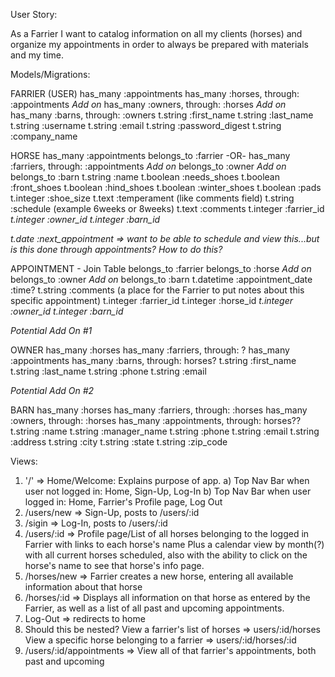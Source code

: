 User Story:

As a Farrier I want to catalog information on all my clients (horses) and organize my appointments in order to always be prepared with materials and my time.

Models/Migrations:

FARRIER (USER)
has_many :appointments
has_many :horses, through: :appointments
*Add on* has_many :owners, through: :horses
*Add on* has_many :barns, through: :owners
t.string :first_name
t.string :last_name
t.string :username
t.string :email
t.string :password_digest
t.string :company_name

HORSE
has_many :appointments
belongs_to :farrier -OR- has_many :farriers, through: :appointments
*Add on* belongs_to :owner
*Add on* belongs_to :barn
t.string :name
t.boolean :needs_shoes
t.boolean :front_shoes
t.boolean :hind_shoes
t.boolean :winter_shoes
t.boolean :pads
t.integer :shoe_size
t.text :temperament (like comments field)
t.string :schedule (example 6weeks or 8weeks)
t.text :comments
t.integer :farrier_id
*t.integer :owner_id*
*t.integer :barn_id*

*t.date :next_appointment => want to be able to schedule and view this...but is this done through appointments? How to do this?*

APPOINTMENT - Join Table
belongs_to :farrier
belongs_to :horse
*Add on* belongs_to :owner
*Add on* belongs_to :barn
t.datetime :appointment_date
:time?
t.string :comments (a place for the Farrier to put notes about this specific appointment)
t.integer :farrier_id
t.integer :horse_id
*t.integer :owner_id*
*t.integer :barn_id*

*Potential Add On #1*

OWNER
has_many :horses
has_many :farriers, through: ?
has_many :appointments
has_many :barns, through: horses?
t.string :first_name
t.string :last_name
t.string :phone
t.string :email

*Potential Add On #2*

BARN
has_many :horses
has_many :farriers, through: :horses
has_many :owners, through: :horses
has_many :appointments, through: horses??
t.string :name
t.string :manager_name
t.string :phone
t.string :email
t.string :address
t.string :city
t.string :state
t.string :zip_code

Views:

1) '/' => Home/Welcome: Explains purpose of app.
  a) Top Nav Bar when user not logged in:
    Home, Sign-Up, Log-In
  b) Top Nav Bar when user logged in:
    Home, Farrier's Profile page, Log Out
2) /users/new => Sign-Up, posts to /users/:id
3) /sigin => Log-In, posts to /users/:id
4) /users/:id => Profile page/List of all horses belonging to the logged in Farrier with links to each horse's name Plus a calendar view by month(?) with all current horses scheduled, also with the ability to click on the horse's name to see that horse's info page.
5) /horses/new => Farrier creates a new horse, entering all available information about that horse
6) /horses/:id => Displays all information on that horse as entered by the Farrier, as well as a list of all past and upcoming appointments.
7) Log-Out => redirects to home
8) Should this be nested?
  View a farrier's list of horses => users/:id/horses
  View a specific horse belonging to a farrier => users/:id/horses/:id
9) /users/:id/appointments => View all of that farrier's appointments, both past and upcoming